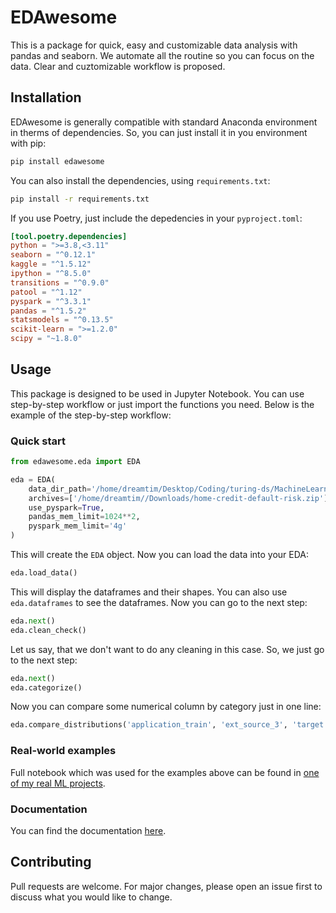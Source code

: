 # EDAwesome

This is a package for quick, easy and customizable data analysis with pandas and seaborn. We automate all the routine so you can focus on the data. Clear and cuztomizable workflow is proposed.

## Installation

EDAwesome is generally compatible with standard Anaconda environment in therms of dependencies. So, you can just install it in you environment with pip:

```bash
pip install edawesome
```

You can also install the dependencies, using `requirements.txt`:

```bash
pip install -r requirements.txt
```

If you use Poetry, just include the depedencies in your `pyproject.toml`:

```toml
[tool.poetry.dependencies]
python = ">=3.8,<3.11"
seaborn = "^0.12.1"
kaggle = "^1.5.12"
ipython = "^8.5.0"
transitions = "^0.9.0"
patool = "^1.12"
pyspark = "^3.3.1"
pandas = "^1.5.2"
statsmodels = "^0.13.5"
scikit-learn = ">=1.2.0"
scipy = "~1.8.0"
```

## Usage

This package is designed to be used in Jupyter Notebook. You can use step-by-step workflow or just import the functions you need. Below is the example of the step-by-step workflow:

### Quick start

```python
from edawesome.eda import EDA

eda = EDA(
    data_dir_path='/home/dreamtim/Desktop/Coding/turing-ds/MachineLearning/tiryko-ML1.4/data',
    archives=['/home/dreamtim//Downloads/home-credit-default-risk.zip'],
    use_pyspark=True,
    pandas_mem_limit=1024**2,
    pyspark_mem_limit='4g'   
)
```

This will create the `EDA` object. Now you can load the data into your EDA:

```python
eda.load_data()
```

This will display the dataframes and their shapes. You can also use `eda.dataframes` to see the dataframes. Now you can go to the next step:

```python
eda.next()
eda.clean_check()
```

Let us say, that we don't want to do any cleaning in this case. So, we just go to the next step:

```python
eda.next()
eda.categorize()
```

Now you can compare some numerical column by category just in one line:

```python
eda.compare_distributions('application_train', 'ext_source_3', 'target')
```

### Real-world examples

Full notebook which was used for the examples above can be found in [one of my real ML projects](https://github.com/timofeiryko/turing-ml-capstone/blob/master/EDA.ipynb).

### Documentation

You can find the documentation [here](https://timofeiryko.github.io/edawesome).

## Contributing

Pull requests are welcome. For major changes, please open an issue first to discuss what you would like to change.